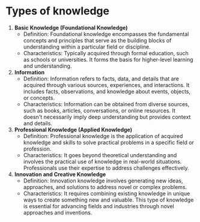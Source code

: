 # Types of knowledge

1. **Basic Knowledge (Foundational Knowledge)**
   - Definition: Foundational knowledge encompasses the fundamental concepts and principles that serve as the building blocks of understanding within a particular field or discipline.
   - Characteristics: Typically acquired through formal education, such as schools or universities. It forms the basis for higher-level learning and understanding.
2. **Information**
   - Definition: Information refers to facts, data, and details that are acquired through various sources, experiences, and interactions. It includes facts, observations, and knowledge about events, objects, or concepts.
   - Characteristics: Information can be obtained from diverse sources, such as books, articles, conversations, or online resources. It doesn't necessarily imply deep understanding but provides context and details.
3. **Professional Knowledge (Applied Knowledge)**
   - Definition: Professional knowledge is the application of acquired knowledge and skills to solve practical problems in a specific field or profession.
   - Characteristics: It goes beyond theoretical understanding and involves the practical use of knowledge in real-world situations. Professionals use their expertise to address challenges effectively.
4. **Innovation and Creative Knowledge**
   - Definition: Innovation knowledge involves generating new ideas, approaches, and solutions to address novel or complex problems.
   - Characteristics: It requires combining existing knowledge in unique ways to create something new and valuable. This type of knowledge is essential for advancing fields and industries through novel approaches and inventions.
